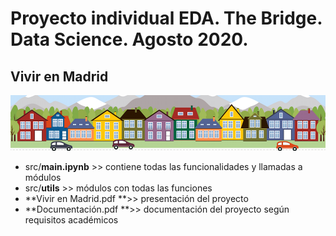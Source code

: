 # Proyecto individual EDA. The Bridge. Data Science. Agosto 2020.
## Vivir en Madrid

<img src=https://github.com/CristiDatas/08_2020_individual_viviendas/blob/main/resources/images/housesbanner.png>

- src/**main.ipynb** >> contiene todas las funcionalidades y llamadas a módulos
- src/**utils** >> módulos con todas las funciones
- **Vivir en Madrid.pdf **>> presentación del proyecto
- **Documentación.pdf **>> documentación del proyecto según requisitos académicos
